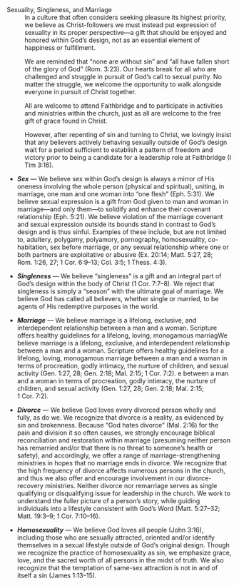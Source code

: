 ---
---
<dt>Sexuality, Singleness, and Marriage</dt>
<dd>In a culture that often considers seeking pleasure its highest priority, we believe as Christ-followers we must instead put expression of sexuality in its proper perspective—a gift that should be enjoyed and honored within God’s design, not as an essential element of happiness or fulfillment.

We are reminded that “none are without sin” and “all have fallen short of the glory of God” (Rom. 3:23). Our hearts break for all who are challenged and struggle in pursuit of God’s call to sexual purity. No matter the struggle, we welcome the opportunity to walk alongside everyone in pursuit of Christ together. 

All are welcome to attend Faithbridge and to participate in activities and ministries within the church, just as all are welcome to the free gift of grace found in Christ. 

However, after repenting of sin and turning to Christ, we lovingly insist that any believers actively behaving sexually outside of God’s design wait for a period sufficient to establish a pattern of freedom and victory prior to being a candidate for a leadership role at Faithbridge (I Tim 3:16).
</dd>

   - ***Sex*** — We believe sex within God’s design is always a mirror of His oneness involving the whole person (physical and spiritual), uniting, in marriage, one man and one woman into “one flesh” (Eph. 5:31). We believe sexual expression is a gift from God given to man and woman in marriage—and only them—to solidify and enhance their covenant relationship (Eph. 5:21). We believe violation of the marriage covenant and sexual expression outside its bounds stand in contrast to God’s design and is thus sinful. Examples of these include, but are not limited to, adultery, polygamy, polyamory, pornography, homosexuality, co-habitation, sex before marriage, or any sexual relationship where one or both partners are exploitative or abusive (Ex. 20:14; Matt. 5:27, 28; Rom. 1:26, 27; 1 Cor. 6:9–13; Col. 3:5; 1 Thess. 4:3). 
   - ***Singleness*** — We believe “singleness” is a gift and an integral part of God’s design within the body of Christ (1 Cor. 7:7–8). We reject that singleness is simply a “season” with the ultimate goal of marriage. We believe God has called all believers, whether single or married, to be agents of His redemptive purposes in the world.

   - ***Marriage*** — We believe marriage is a lifelong, exclusive, and interdependent relationship between a man and a woman. Scripture offers healthy guidelines for a lifelong, loving, monogamous marriagWe believe marriage is a lifelong, exclusive, and interdependent relationship between a man and a woman. Scripture offers healthy guidelines for a lifelong, loving, monogamous marriage between a man and a woman in terms of procreation, godly intimacy, the nurture of children, and sexual activity (Gen. 1:27, 28; Gen. 2:18; Mal. 2:15; 1 Cor. 7:2). e between a man and a woman in terms of procreation, godly intimacy, the nurture of children, and sexual activity (Gen. 1:27, 28; Gen. 2:18; Mal. 2:15; 1 Cor. 7:2). 

   - ***Divorce*** — We believe God loves every divorced person wholly and fully, as do we. We recognize that divorce is a reality, as evidenced by sin and brokenness. Because “God hates divorce” (Mal. 2:16) for the pain and division it so often causes, we strongly encourage biblical reconciliation and restoration within marriage (presuming neither person has remarried and/or that there is no threat to someone’s health or safety), and accordingly, we offer a range of marriage-strengthening ministries in hopes that no marriage ends in divorce. We recognize that the high frequency of divorce affects numerous persons in the church, and thus we also offer and encourage involvement in our divorce-recovery ministries. Neither divorce nor remarriage serves as single qualifying or disqualifying issue for leadership in the church. We work to understand the fuller picture of a person’s story, while guiding individuals into a lifestyle consistent with God’s Word (Matt. 5:27–32; Matt. 19:3–9; 1 Cor. 7:10–16).

   - ***Homosexuality*** — We believe God loves all people (John 3:16), including those who are sexually attracted, oriented and/or identify themselves in a sexual lifestyle outside of God’s original design. Though we recognize the practice of homosexuality as sin, we emphasize grace, love, and the sacred worth of all persons in the midst of truth. We also recognize that the temptation of same-sex attraction is not in and of itself a sin (James 1:13–15).
